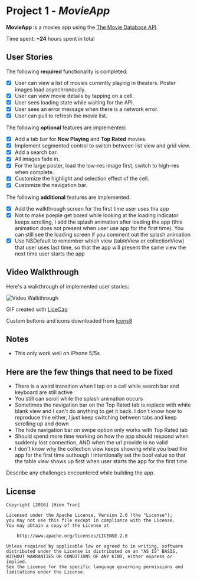 # Project 1 - *MovieApp*

**MovieApp** is a movies app using the [The Movie Database API](http://docs.themoviedb.apiary.io/#).

Time spent: **~24** hours spent in total

## User Stories

The following **required** functionality is completed:

- [x] User can view a list of movies currently playing in theaters. Poster images load asynchronously.
- [x] User can view movie details by tapping on a cell.
- [x] User sees loading state while waiting for the API.
- [x] User sees an error message when there is a network error.
- [x] User can pull to refresh the movie list.

The following **optional** features are implemented:

- [x] Add a tab bar for **Now Playing** and **Top Rated** movies.
- [x] Implement segmented control to switch between list view and grid view.
- [x] Add a search bar.
- [x] All images fade in.
- [x] For the large poster, load the low-res image first, switch to high-res when complete.
- [x] Customize the highlight and selection effect of the cell.
- [x] Customize the navigation bar.

The following **additional** features are implemented:

- [x] Add the walkthrough screen for the first time user uses tha app
- [x] Not to make poeple get bored while looking at the loading indicator keeps scrolling, I add the splash animation after loading the app (this animation does not present when user use app for the first time). You can still see the loading screen if you comment out the splash animation
- [x] Use NSDefault to remember which view (tableView or collectionView) that user uses last time, so that the app will present the same view the next time user starts the app

## Video Walkthrough

Here's a walkthrough of implemented user stories:

![Video Walkthrough](https://github.com/BallsSqueezer/MovieApp/blob/master/MovieApp2.gif)

GIF created with [LiceCap](http://www.cockos.com/licecap/)

Custom buttons and icons downloaded from [Icons8](https://icons8.com)

## Notes
- This only work well on iPhone 5/5s

## Here are the few things that need to be fixed
- There is a weird transition when I tap on a cell while search bar and keyboard are still active
- You still can scroll while the splash animation occurs
- Sometimes the navigation bar on the Top Rated tab is replace with white blank view and I can't do anything to get it back. I don't know how to reproduce thie either, I just keep switching between tabs and keep scrolling up and down
- The hide navigation bar on swipe option only works with Top Rated tab
- Should spend more time working on how the app should respond when suddenly lost connection, AND when the url provide is no valid
- I don't know why the collection view keeps showing while you load the app for the first time authough I intentionally set the bool value so that the table view shows up first when user starts the app for the first time

Describe any challenges encountered while building the app.

## License

    Copyright [2016] [Hien Tran]

    Licensed under the Apache License, Version 2.0 (the "License");
    you may not use this file except in compliance with the License.
    You may obtain a copy of the License at

        http://www.apache.org/licenses/LICENSE-2.0

    Unless required by applicable law or agreed to in writing, software
    distributed under the License is distributed on an "AS IS" BASIS,
    WITHOUT WARRANTIES OR CONDITIONS OF ANY KIND, either express or implied.
    See the License for the specific language governing permissions and
    limitations under the License.
